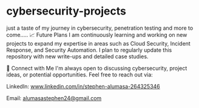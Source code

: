 # cybersecurity-projects
just a taste of my journey in cybersecurity, penetration testing and more to come.....
📈 Future Plans
I am continuously learning and working on new projects to expand my expertise in areas such as Cloud Security, Incident Response, and Security Automation. I plan to regularly update this repository with new write-ups and detailed case studies.

🤝 Connect with Me
I'm always open to discussing cybersecurity, project ideas, or potential opportunities. Feel free to reach out via:

LinkedIn: www.linkedin.com/in/stephen-alumasa-264325346

Email: alumasastephen24@gmail.com

